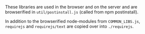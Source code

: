 These libraries are used in the browser and on the server and are browserified in
`util/postinstall.js` (called from npm postinstall).
 
In addition to the browserified node-modules from `COMMON_LIBS.js`, `requirejs` and `requirejs/text`
are copied over into `./requirejs`.